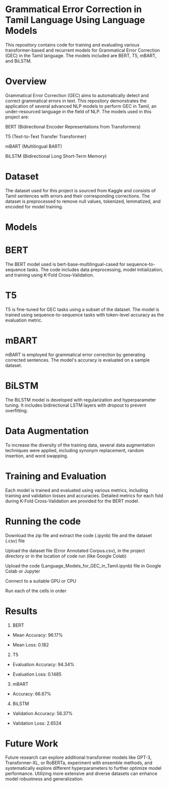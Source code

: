 # Grammatical Error Correction in Tamil Language Using Language Models
This repository contains code for training and evaluating various transformer-based and recurrent models for Grammatical Error Correction (GEC) in the Tamil language. The models included are BERT, T5, mBART, and BiLSTM.

# Overview
Grammatical Error Correction (GEC) aims to automatically detect and correct grammatical errors in text. This repository demonstrates the application of several advanced NLP models to perform GEC in Tamil, an under-resourced language in the field of NLP. The models used in this project are:

BERT (Bidirectional Encoder Representations from Transformers)

T5 (Text-to-Text Transfer Transformer)

mBART (Multilingual BART)

BiLSTM (Bidirectional Long Short-Term Memory)

# Dataset
The dataset used for this project is sourced from Kaggle and consists of Tamil sentences with errors and their corresponding corrections. The dataset is preprocessed to remove null values, tokenized, lemmatized, and encoded for model training.

# Models
# BERT
The BERT model used is bert-base-multilingual-cased for sequence-to-sequence tasks. The code includes data preprocessing, model initialization, and training using K-Fold Cross-Validation.
# T5
T5 is fine-tuned for GEC tasks using a subset of the dataset. The model is trained using sequence-to-sequence tasks with token-level accuracy as the evaluation metric.
# mBART
mBART is employed for grammatical error correction by generating corrected sentences. The model's accuracy is evaluated on a sample dataset.
# BiLSTM
The BiLSTM model is developed with regularization and hyperparameter tuning. It includes bidirectional LSTM layers with dropout to prevent overfitting.

# Data Augmentation
To increase the diversity of the training data, several data augmentation techniques were applied, including synonym replacement, random insertion, and word swapping.

# Training and Evaluation
Each model is trained and evaluated using various metrics, including training and validation losses and accuracies. Detailed metrics for each fold during K-Fold Cross-Validation are provided for the BERT model.

# Running the code

Download the zip file and extract the code (.ipynb) file and the dataset (.csv) file

Upload the dataset file (Error Annotated Corpus.csv), in the project directory or in the location of code run (like Google Colab)

Upload the code (Language_Models_for_GEC_in_Tamil.ipynb) file in Google Colab or Jupyter  

Connect to a suitable GPU or CPU

Run each of the cells in order

# Results

1. BERT

- Mean Accuracy: 96.17%

- Mean Loss: 0.182

2. T5

- Evaluation Accuracy: 94.34%

- Evaluation Loss: 0.1485

3. mBART

- Accuracy: 66.67%

4. BiLSTM

- Validation Accuracy: 56.37%

- Validation Loss: 2.6524

# Future Work
Future research can explore additional transformer models like GPT-3, Transformer-XL, or RoBERTa, experiment with ensemble methods, and systematically explore different hyperparameters to further optimize model performance. Utilizing more extensive and diverse datasets can enhance model robustness and generalization.


